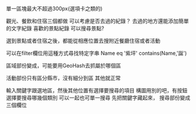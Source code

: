 單一區塊最大不超過300px(選項卡之類的)

觀光、餐飲和住宿三個都做
可以考慮是否去過的紀錄？
去過的地方還能添加簡單的文字紀錄
喜歡的景點紀錄
可以搜尋景點?

選到景點或者住宿之後，都能從相應位置去搜附近餐廳住宿或者活動


可以在filter欄位用這種方式尋找特定字串
Name eq '紫坪'
contains(Name,'誕')


區域部份變成，可能要用GeoHash去抓屬於哪個區

活動部份只有區分縣市，沒有細分到區
其他就正常

輸入關鍵字跟選地區，然後其他位置有選擇要搜尋的項目
構圖用別的吧，有按鈕選擇要搜尋哪幾個類別
可以一起也可單一搜尋
先把關鍵字藏起來，
搜尋部份變成三個欄位
